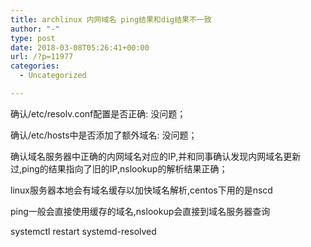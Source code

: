 ```yaml
---
title: archlinux 内网域名 ping结果和dig结果不一致
author: "-"
type: post
date: 2018-03-08T05:26:41+00:00
url: /?p=11977
categories:
  - Uncategorized

---
```

确认/etc/resolv.conf配置是否正确: 没问题；

确认/etc/hosts中是否添加了额外域名: 没问题；

确认域名服务器中正确的内网域名对应的IP,并和同事确认发现内网域名更新过,ping的结果指向了旧的IP,nslookup的解析结果正确；
  
linux服务器本地会有域名缓存以加快域名解析,centos下用的是nscd

ping一般会直接使用缓存的域名,nslookup会直接到域名服务器查询

systemctl restart systemd-resolved